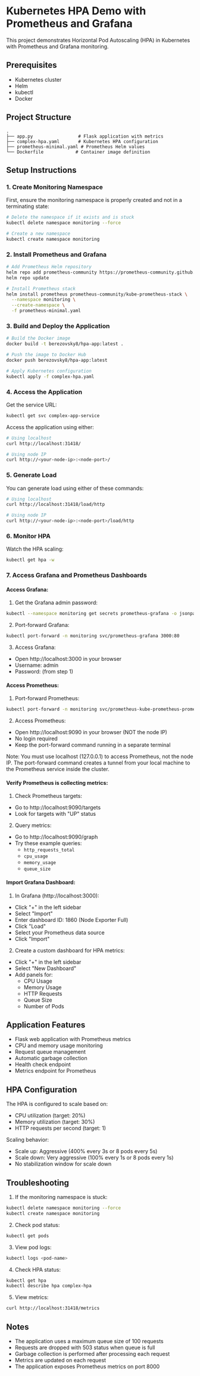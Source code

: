 # Kubernetes HPA Demo with Prometheus and Grafana

This project demonstrates Horizontal Pod Autoscaling (HPA) in Kubernetes with Prometheus and Grafana monitoring.

## Prerequisites

- Kubernetes cluster
- Helm
- kubectl
- Docker

## Project Structure

```
.
├── app.py                 # Flask application with metrics
├── complex-hpa.yaml       # Kubernetes HPA configuration
├── prometheus-minimal.yaml # Prometheus Helm values
└── Dockerfile            # Container image definition
```

## Setup Instructions

### 1. Create Monitoring Namespace

First, ensure the monitoring namespace is properly created and not in a terminating state:

```bash
# Delete the namespace if it exists and is stuck
kubectl delete namespace monitoring --force

# Create a new namespace
kubectl create namespace monitoring
```

### 2. Install Prometheus and Grafana

```bash
# Add Prometheus Helm repository
helm repo add prometheus-community https://prometheus-community.github.io/helm-charts
helm repo update

# Install Prometheus stack
helm install prometheus prometheus-community/kube-prometheus-stack \
  --namespace monitoring \
  --create-namespace \
  -f prometheus-minimal.yaml
```

### 3. Build and Deploy the Application

```bash
# Build the Docker image
docker build -t berezovsky8/hpa-app:latest .

# Push the image to Docker Hub
docker push berezovsky8/hpa-app:latest

# Apply Kubernetes configuration
kubectl apply -f complex-hpa.yaml
```

### 4. Access the Application

Get the service URL:
```bash
kubectl get svc complex-app-service
```

Access the application using either:
```bash
# Using localhost
curl http://localhost:31418/

# Using node IP
curl http://<your-node-ip>:<node-port>/
```

### 5. Generate Load

You can generate load using either of these commands:
```bash
# Using localhost
curl http://localhost:31418/load/http

# Using node IP
curl http://<your-node-ip>:<node-port>/load/http
```

### 6. Monitor HPA

Watch the HPA scaling:
```bash
kubectl get hpa -w
```

### 7. Access Grafana and Prometheus Dashboards

#### Access Grafana:

1. Get the Grafana admin password:
```bash
kubectl --namespace monitoring get secrets prometheus-grafana -o jsonpath="{.data.admin-password}" | base64 -d ; echo
```

2. Port-forward Grafana:
```bash
kubectl port-forward -n monitoring svc/prometheus-grafana 3000:80
```

3. Access Grafana:
- Open http://localhost:3000 in your browser
- Username: admin
- Password: (from step 1)

#### Access Prometheus:

1. Port-forward Prometheus:
```bash
kubectl port-forward -n monitoring svc/prometheus-kube-prometheus-prometheus 9090:9090
```

2. Access Prometheus:
- Open http://localhost:9090 in your browser (NOT the node IP)
- No login required
- Keep the port-forward command running in a separate terminal

Note: You must use localhost (127.0.0.1) to access Prometheus, not the node IP. The port-forward command creates a tunnel from your local machine to the Prometheus service inside the cluster.

#### Verify Prometheus is collecting metrics:

1. Check Prometheus targets:
- Go to http://localhost:9090/targets
- Look for targets with "UP" status

2. Query metrics:
- Go to http://localhost:9090/graph
- Try these example queries:
  - `http_requests_total`
  - `cpu_usage`
  - `memory_usage`
  - `queue_size`

#### Import Grafana Dashboard:

1. In Grafana (http://localhost:3000):
- Click "+" in the left sidebar
- Select "Import"
- Enter dashboard ID: 1860 (Node Exporter Full)
- Click "Load"
- Select your Prometheus data source
- Click "Import"

2. Create a custom dashboard for HPA metrics:
- Click "+" in the left sidebar
- Select "New Dashboard"
- Add panels for:
  - CPU Usage
  - Memory Usage
  - HTTP Requests
  - Queue Size
  - Number of Pods

## Application Features

- Flask web application with Prometheus metrics
- CPU and memory usage monitoring
- Request queue management
- Automatic garbage collection
- Health check endpoint
- Metrics endpoint for Prometheus

## HPA Configuration

The HPA is configured to scale based on:
- CPU utilization (target: 20%)
- Memory utilization (target: 30%)
- HTTP requests per second (target: 1)

Scaling behavior:
- Scale up: Aggressive (400% every 3s or 8 pods every 5s)
- Scale down: Very aggressive (100% every 1s or 8 pods every 1s)
- No stabilization window for scale down

## Troubleshooting

1. If the monitoring namespace is stuck:
```bash
kubectl delete namespace monitoring --force
kubectl create namespace monitoring
```

2. Check pod status:
```bash
kubectl get pods
```

3. View pod logs:
```bash
kubectl logs <pod-name>
```

4. Check HPA status:
```bash
kubectl get hpa
kubectl describe hpa complex-hpa
```

5. View metrics:
```bash
curl http://localhost:31418/metrics
```

## Notes

- The application uses a maximum queue size of 100 requests
- Requests are dropped with 503 status when queue is full
- Garbage collection is performed after processing each request
- Metrics are updated on each request
- The application exposes Prometheus metrics on port 8000 